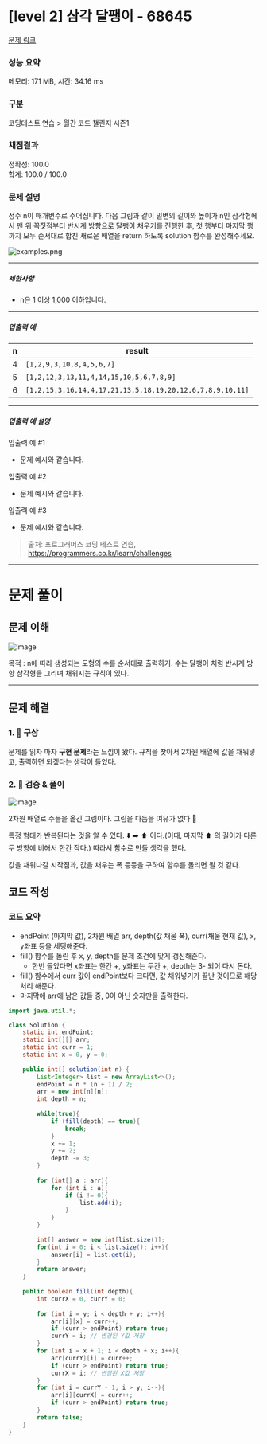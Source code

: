 # [level 2] 삼각 달팽이 - 68645 

[문제 링크](https://school.programmers.co.kr/learn/courses/30/lessons/68645) 

### 성능 요약

메모리: 171 MB, 시간: 34.16 ms

### 구분

코딩테스트 연습 > 월간 코드 챌린지 시즌1

### 채점결과

정확성: 100.0<br/>합계: 100.0 / 100.0

### 문제 설명

<p>정수 n이 매개변수로 주어집니다. 다음 그림과 같이 밑변의 길이와 높이가 n인 삼각형에서 맨 위 꼭짓점부터 반시계 방향으로 달팽이 채우기를 진행한 후, 첫 행부터 마지막 행까지 모두 순서대로 합친 새로운 배열을 return 하도록 solution 함수를 완성해주세요.</p>

<p><img src="https://grepp-programmers.s3.ap-northeast-2.amazonaws.com/files/production/e1e53b93-dcdf-446f-b47f-e8ec1292a5e0/examples.png" title="" alt="examples.png"></p>

<hr>

<h5>제한사항</h5>

<ul>
<li>n은 1 이상 1,000 이하입니다.</li>
</ul>

<hr>

<h5>입출력 예</h5>
<table class="table">
        <thead><tr>
<th>n</th>
<th>result</th>
</tr>
</thead>
        <tbody><tr>
<td>4</td>
<td><code>[1,2,9,3,10,8,4,5,6,7]</code></td>
</tr>
<tr>
<td>5</td>
<td><code>[1,2,12,3,13,11,4,14,15,10,5,6,7,8,9]</code></td>
</tr>
<tr>
<td>6</td>
<td><code>[1,2,15,3,16,14,4,17,21,13,5,18,19,20,12,6,7,8,9,10,11]</code></td>
</tr>
</tbody>
      </table>
<hr>

<h5>입출력 예 설명</h5>

<p>입출력 예 #1</p>

<ul>
<li>문제 예시와 같습니다.</li>
</ul>

<p>입출력 예 #2</p>

<ul>
<li>문제 예시와 같습니다.</li>
</ul>

<p>입출력 예 #3</p>

<ul>
<li>문제 예시와 같습니다.</li>
</ul>


> 출처: 프로그래머스 코딩 테스트 연습, https://programmers.co.kr/learn/challenges

---

# 문제 풀이

## 문제 이해

![image](https://github.com/shkisme/Algorithm/assets/92802207/fed5bbac-b458-4a36-9b65-af84512ac85d)


목적 : n에 따라 생성되는 도형의 수를 순서대로 출력하기. 수는 달팽이 처럼 반시계 방향 삼각형을 그리며 채워지는 규칙이 있다.

---

## 문제 해결

### 1. 🤔 구상

문제를 읽자 마자 **구현 문제**라는 느낌이 왔다. 규칙을 찾아서 2차원 배열에 값을 채워넣고, 출력하면 되겠다는 생각이 들었다.

### 2. 🧐 검증 & 풀이

![image](https://github.com/shkisme/Algorithm/assets/92802207/e1d44679-b1cf-41c1-80ba-7823ec1c1cc8)

2차원 배열로 수들을 옮긴 그림이다. 그림을 다듬을 여유가 없다 🥲

특정 형태가 반복된다는 것을 알 수 있다. ⬇️ ➡️ ⬆️ 이다.(이때, 마지막 ⬆️ 의 길이가 다른 두 방향에 비해서 한칸 작다.) 따라서 함수로 만들 생각을 했다.

값을 채워나갈 시작점과, 값을 채우는 폭 등등을 구하여 함수를 돌리면 될 것 같다.

## 코드 작성

### 코드 요약

- endPoint (마지막 값), 2차원 배열 arr, depth(값 채울 폭), curr(채울 현재 값), x, y좌표 등을 세팅해준다.
- fill() 함수를 돌린 후 x, y, depth를 문제 조건에 맞게 갱신해준다.
    - 한번 돌았다면 x좌표는 한칸 +, y좌표는 두칸 +, depth는 3- 되어 다시 돈다.
- fill() 함수에서 curr 값이 endPoint보다 크다면, 값 채워넣기가 끝난 것이므로 해당 처리 해준다.
- 마지막에 arr에 남은 값들 중, 0이 아닌 숫자만을 출력한다.

```java
import java.util.*;

class Solution {
    static int endPoint;
    static int[][] arr;
    static int curr = 1;
    static int x = 0, y = 0;
    
    public int[] solution(int n) {
        List<Integer> list = new ArrayList<>();
        endPoint = n * (n + 1) / 2;
        arr = new int[n][n];
        int depth = n;
        
        while(true){
            if (fill(depth) == true){
                break;
            }
            x += 1;
            y += 2;
            depth -= 3;
        }
        
        for (int[] a : arr){
            for (int i : a){
                if (i != 0){
                    list.add(i);
                }
            }
        }
        
        int[] answer = new int[list.size()];
        for(int i = 0; i < list.size(); i++){
            answer[i] = list.get(i);
        }
        return answer;
    }
    
    public boolean fill(int depth){
        int currX = 0, currY = 0;
        
        for (int i = y; i < depth + y; i++){
            arr[i][x] = curr++;
            if (curr > endPoint) return true;
            currY = i; // 변경된 Y값 저장
        }
        for (int i = x + 1; i < depth + x; i++){
            arr[currY][i] = curr++;
            if (curr > endPoint) return true;
            currX = i; // 변경된 X값 저장
        }
        for (int i = currY - 1; i > y; i--){
            arr[i][currX] = curr++;
            if (curr > endPoint) return true;
        }
        return false;
    }
}
```
